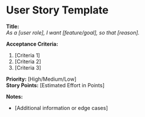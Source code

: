 # User Story Template

**Title:**  
_As a [user role], I want [feature/goal], so that [reason]._

**Acceptance Criteria:**  
1. [Criteria 1]  
2. [Criteria 2]  
3. [Criteria 3]  

**Priority:** [High/Medium/Low]  
**Story Points:** [Estimated Effort in Points]  

**Notes:**  
- [Additional information or edge cases]
